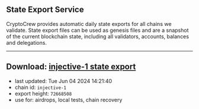 ## State Export Service
CryptoCrew provides automatic daily state exports for all chains we validate. State export files can be used as genesis files and are a snapshot of the current blockchain state, including all validators, accounts, balances and delegations.

---
**Download: [injective-1 state export](https://dl-eu2.ccvalidators.com/SERVICE/injective/injective-1_export_72668508.json)**
---

- last updated: Tue Jun 04 2024 14:21:40
- chain id: `injective-1`
- export height: `72668508`
- use for: airdrops, local tests, chain recovery
